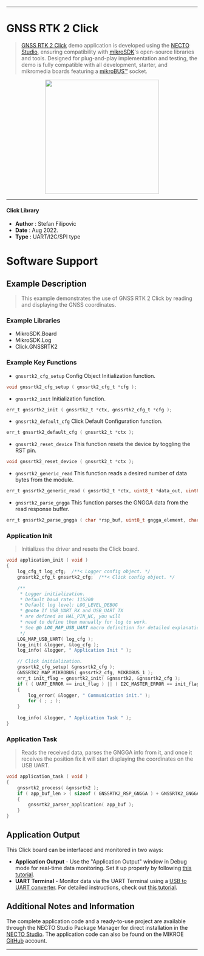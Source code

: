 
---
# GNSS RTK 2 Click

> [GNSS RTK 2 Click](https://www.mikroe.com/?pid_product=MIKROE-5430) demo application is developed using
the [NECTO Studio](https://www.mikroe.com/necto), ensuring compatibility with [mikroSDK](https://www.mikroe.com/mikrosdk)'s
open-source libraries and tools. Designed for plug-and-play implementation and testing, the demo is fully compatible with
all development, starter, and mikromedia boards featuring a [mikroBUS&trade;](https://www.mikroe.com/mikrobus) socket.

<p align="center">
  <img src="https://www.mikroe.com/?pid_product=MIKROE-5430&image=1" height=300px>
</p>

---

#### Click Library

- **Author**        : Stefan Filipovic
- **Date**          : Aug 2022.
- **Type**          : UART/I2C/SPI type

# Software Support

## Example Description

> This example demonstrates the use of GNSS RTK 2 Click by reading and displaying the GNSS coordinates.

### Example Libraries

- MikroSDK.Board
- MikroSDK.Log
- Click.GNSSRTK2

### Example Key Functions

- `gnssrtk2_cfg_setup` Config Object Initialization function.
```c
void gnssrtk2_cfg_setup ( gnssrtk2_cfg_t *cfg );
```

- `gnssrtk2_init` Initialization function.
```c
err_t gnssrtk2_init ( gnssrtk2_t *ctx, gnssrtk2_cfg_t *cfg );
```

- `gnssrtk2_default_cfg` Click Default Configuration function.
```c
err_t gnssrtk2_default_cfg ( gnssrtk2_t *ctx );
```

- `gnssrtk2_reset_device` This function resets the device by toggling the RST pin.
```c
void gnssrtk2_reset_device ( gnssrtk2_t *ctx );
```

- `gnssrtk2_generic_read` This function reads a desired number of data bytes from the module.
```c
err_t gnssrtk2_generic_read ( gnssrtk2_t *ctx, uint8_t *data_out, uint8_t len );
```

- `gnssrtk2_parse_gngga` This function parses the GNGGA data from the read response buffer.
```c
err_t gnssrtk2_parse_gngga ( char *rsp_buf, uint8_t gngga_element, char *element_data );
```

### Application Init

> Initializes the driver and resets the Click board.

```c
void application_init ( void )
{
    log_cfg_t log_cfg;  /**< Logger config object. */
    gnssrtk2_cfg_t gnssrtk2_cfg;  /**< Click config object. */

    /** 
     * Logger initialization.
     * Default baud rate: 115200
     * Default log level: LOG_LEVEL_DEBUG
     * @note If USB_UART_RX and USB_UART_TX 
     * are defined as HAL_PIN_NC, you will 
     * need to define them manually for log to work. 
     * See @b LOG_MAP_USB_UART macro definition for detailed explanation.
     */
    LOG_MAP_USB_UART( log_cfg );
    log_init( &logger, &log_cfg );
    log_info( &logger, " Application Init " );

    // Click initialization.
    gnssrtk2_cfg_setup( &gnssrtk2_cfg );
    GNSSRTK2_MAP_MIKROBUS( gnssrtk2_cfg, MIKROBUS_1 );
    err_t init_flag = gnssrtk2_init( &gnssrtk2, &gnssrtk2_cfg );
    if ( ( UART_ERROR == init_flag ) || ( I2C_MASTER_ERROR == init_flag ) || ( SPI_MASTER_ERROR == init_flag ) )
    {
        log_error( &logger, " Communication init." );
        for ( ; ; );
    }
    
    log_info( &logger, " Application Task " );
}
```

### Application Task

> Reads the received data, parses the GNGGA info from it, and once it receives the position fix it will start displaying the coordinates on the USB UART.

```c
void application_task ( void )
{
    gnssrtk2_process( &gnssrtk2 );
    if ( app_buf_len > ( sizeof ( GNSSRTK2_RSP_GNGGA ) + GNSSRTK2_GNGGA_ELEMENT_SIZE ) ) 
    {
        gnssrtk2_parser_application( app_buf );
    }
}
```

## Application Output

This Click board can be interfaced and monitored in two ways:
- **Application Output** - Use the "Application Output" window in Debug mode for real-time data monitoring.
Set it up properly by following [this tutorial](https://www.youtube.com/watch?v=ta5yyk1Woy4).
- **UART Terminal** - Monitor data via the UART Terminal using
a [USB to UART converter](https://www.mikroe.com/click/interface/usb?interface*=uart,uart). For detailed instructions,
check out [this tutorial](https://help.mikroe.com/necto/v2/Getting%20Started/Tools/UARTTerminalTool).

## Additional Notes and Information

The complete application code and a ready-to-use project are available through the NECTO Studio Package Manager for 
direct installation in the [NECTO Studio](https://www.mikroe.com/necto). The application code can also be found on
the MIKROE [GitHub](https://github.com/MikroElektronika/mikrosdk_click_v2) account.

---
